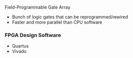 Field-Programmable Gate Array
- Bunch of logic gates that can be reprogrammed/rewired
- Faster and more parallel than CPU software
### FPGA Design Software
- Quartus
- Vivado